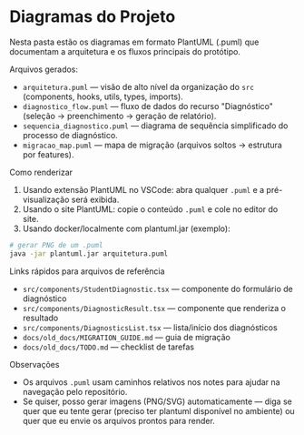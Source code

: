# Diagramas do Projeto

Nesta pasta estão os diagramas em formato PlantUML (.puml) que documentam a arquitetura e os fluxos principais do protótipo.

Arquivos gerados:

- `arquitetura.puml` — visão de alto nível da organização do `src` (components, hooks, utils, types, imports).
- `diagnostico_flow.puml` — fluxo de dados do recurso "Diagnóstico" (seleção → preenchimento → geração de relatório).
- `sequencia_diagnostico.puml` — diagrama de sequência simplificado do processo de diagnóstico.
- `migracao_map.puml` — mapa de migração (arquivos soltos → estrutura por features).

Como renderizar

1. Usando extensão PlantUML no VSCode: abra qualquer `.puml` e a pré-visualização será exibida.
2. Usando o site PlantUML: copie o conteúdo `.puml` e cole no editor do site.
3. Usando docker/localmente com plantuml.jar (exemplo):

```bash
# gerar PNG de um .puml
java -jar plantuml.jar arquitetura.puml
```

Links rápidos para arquivos de referência

- `src/components/StudentDiagnostic.tsx` — componente do formulário de diagnóstico
- `src/components/DiagnosticResult.tsx` — componente que renderiza o resultado
- `src/components/DiagnosticsList.tsx` — lista/início dos diagnósticos
- `docs/old_docs/MIGRATION_GUIDE.md` — guia de migração
- `docs/old_docs/TODO.md` — checklist de tarefas

Observações

- Os arquivos `.puml` usam caminhos relativos nos notes para ajudar na navegação pelo repositório.
- Se quiser, posso gerar imagens (PNG/SVG) automaticamente — diga se quer que eu tente gerar (preciso ter plantuml disponível no ambiente) ou quer que eu envie os arquivos prontos para render.
